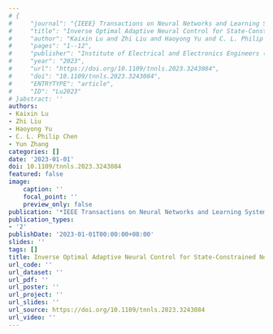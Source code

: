 ```yaml
---
# {
#     "journal": "{IEEE} Transactions on Neural Networks and Learning Systems",
#     "title": "Inverse Optimal Adaptive Neural Control for State-Constrained Nonlinear Systems",
#     "author": "Kaixin Lu and Zhi Liu and Haoyong Yu and C. L. Philip Chen and Yun Zhang",
#     "pages": "1--12",
#     "publisher": "Institute of Electrical and Electronics Engineers ({IEEE})",
#     "year": "2023",
#     "url": "https://doi.org/10.1109/tnnls.2023.3243084",
#     "doi": "10.1109/tnnls.2023.3243084",
#     "ENTRYTYPE": "article",
#     "ID": "Lu2023"
# }abstract: ''
authors:
- Kaixin Lu
- Zhi Liu
- Haoyong Yu
- C. L. Philip Chen
- Yun Zhang
categories: []
date: '2023-01-01'
doi: 10.1109/tnnls.2023.3243084
featured: false
image:
    caption: ''
    focal_point: ''
    preview_only: false
publication: '*IEEE Transactions on Neural Networks and Learning Systems*'
publication_types:
- '2'
publishDate: '2023-01-01T00:00:00+08:00'
slides: ''
tags: []
title: Inverse Optimal Adaptive Neural Control for State-Constrained Nonlinear Systems
url_code: ''
url_dataset: ''
url_pdf: ''
url_poster: ''
url_project: ''
url_slides: ''
url_source: https://doi.org/10.1109/tnnls.2023.3243084
url_video: ''
---
```

